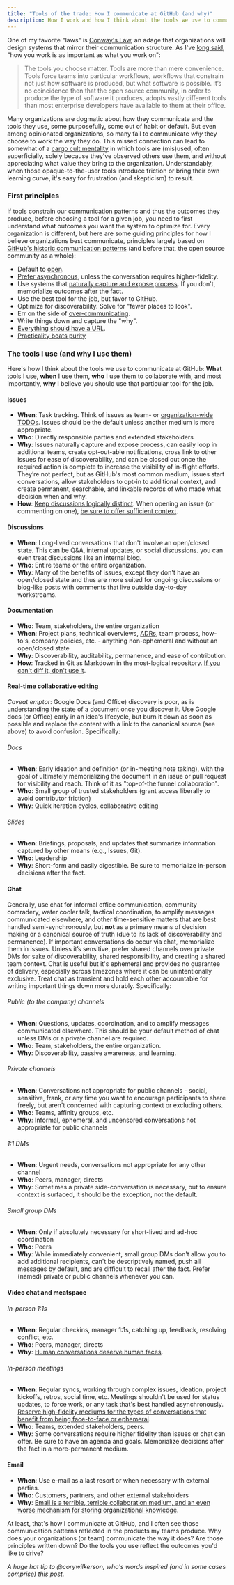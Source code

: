 ```yaml
---
title: "Tools of the trade: How I communicate at GitHub (and why)"
description: How I work and how I think about the tools we use to communicate at GitHub
---
```


One of my favorite "laws" is [Conway's Law](https://en.wikipedia.org/wiki/Conway%27s_law), an adage that organizations will design systems that mirror their communication structure. As I've [long said](https://ben.balter.com/2015/09/21/open-source-behind-the-firewall/#how-you-work-is-as-important-as-what-you-work-on), "how you work is as important as what you work on":

> The tools you choose matter. Tools are more than mere convenience. Tools force teams into particular workflows, workflows that constrain not just how software is produced, but what software is possible. It’s no coincidence then that the open source community, in order to produce the type of software it produces, adopts vastly different tools than most enterprise developers have available to them at their office.

Many organizations are dogmatic about how they communicate and the tools they use, some purposefully, some out of habit or default. But even among opinionated organizations, so many fail to communicate _why_ they choose to work the way they do. This missed connection can lead to somewhat of a [cargo cult mentality](https://en.wikipedia.org/wiki/Cargo_cult) in which tools are (mis)used, often superficially, solely because they've observed others use them, and without appreciating what value they bring to the organization. Understandably, when those opaque-to-the-user tools introduce friction or bring their own learning curve, it's easy for frustration (and skepticism) to result.

### First principles

If tools constrain our communication patterns and thus the outcomes they produce, before choosing a tool for a given job, you need to first understand what outcomes you want the system to optimize for. Every organization is different, but here are some guiding principles for how I believe organizations best communicate, principles largely based on [GitHub's historic communication patterns](https://ben.balter.com/2014/11/06/rules-of-communicating-at-github/) (and before that, the open source community as a whole):

* Default to [open](https://ben.balter.com/2015/11/18/tools-to-empower-open-collaboration/#1-open).
* [Prefer asynchronous](https://ben.balter.com/2014/11/06/rules-of-communicating-at-github/#1-prefer-asynchronous-communication), unless the conversation requires higher-fidelity.
* Use systems that [naturally capture and expose process](https://ben.balter.com/2015/11/18/tools-to-empower-open-collaboration/#2-captures-and-exposes-process). If you don't, memorialize outcomes after the fact.
* Use the best tool for the job, but favor to GitHub.
* Optimize for discoverability. Solve for "fewer places to look".
* Err on the side of [over-communicating](https://ben.balter.com/2017/05/23/seven-ways-to-consistently-ship-great-features/#1-over-communicate).
* Write things down and capture the "why".
* [Everything should have a URL](https://ben.balter.com/2015/11/12/why-urls/).
* [Practicality beats purity](https://ben.balter.com/2015/11/18/tools-to-empower-open-collaboration/#practicality-beats-purity)

### The tools I use (and why I use them)

Here's how I think about the tools we use to communicate at GitHub: **What** tools I use, **when** I use them, **who** I use them to collaborate with, and most importantly, **why** I believe you should use that particular tool for the job.

#### Issues

* **When**: Task tracking. Think of issues as team- or [organization-wide TODOs](https://ben.balter.com/2014/11/06/rules-of-communicating-at-github/#7-issues-are-organization-wide-todos). Issues should be the default unless another medium is more appropriate.
* **Who**: Directly responsible parties and extended stakeholders
* **Why**: Issues naturally capture and expose process, can easily loop in additional teams, create opt-out-able notifications, cross link to other issues for ease of discoverability, and can be closed out once the required action is complete to increase the visibility of in-flight efforts. They’re not perfect, but as GitHub's most common medium, issues start conversations, allow stakeholders to opt-in to additional context, and create permanent, searchable, and linkable records of who made what decision when and why. 
* **How**: [Keep discussions logically distinct](https://ben.balter.com/2014/11/06/rules-of-communicating-at-github/#9-keep-discussions-logically-distinct). When opening an issue (or commenting on one), [be sure to offer sufficient context](https://ben.balter.com/2014/11/06/rules-of-communicating-at-github/#3-nobody-gets-fired-for-buying-ibm-opening-an-issue).

#### Discussions
 
* **When**: Long-lived conversations that don't involve an open/closed state. This can be Q&A, internal updates, or social discussions. you can even treat discussions like an internal blog.
* **Who**: Entire teams or the entire organization.
* **Why**: Many of the benefits of issues, except they don't have an open/closed state and thus are more suited for ongoing discussions or blog-like posts with comments that live outside day-to-day workstreams.

#### Documentation

* **Who**: Team, stakeholders, the entire organization
* **When**: Project plans, technical overviews, [ADRs](https://github.blog/2020-08-13-why-write-adrs/), team process, how-to's, company policies, etc. - anything non-ephemeral and without an open/closed state
* **Why**: Discoverability, auditability, permanence, and ease of contribution.
* **How**: Tracked in Git as Markdown in the most-logical repository. [If you can't diff it, don't use it](https://ben.balter.com/2014/11/06/rules-of-communicating-at-github/#13-if-you-cant-diff-it-dont-use-it).

#### Real-time collaborative editing

*Caveat emptor*: Google Docs (and Office) discovery is poor, as is understanding the state of a document once you discover it. Use Google docs (or Office) early in an idea's lifecycle, but burn it down as soon as possible and replace the content with a link to the canonical source (see above) to avoid confusion. Specifically:

###### Docs

* **When**: Early ideation and definition (or in-meeting note taking), with the goal of ultimately memorializing the document in an issue or pull request for visibility and reach. Think of it as "top-of-the funnel collaboration".
* **Who**: Small group of trusted stakeholders (grant access liberally to avoid contributor friction)
* **Why**: Quick iteration cycles, collaborative editing
 
###### Slides

* **When**: Briefings, proposals, and updates that summarize information captured by other means (e.g., Issues, Git). 
* **Who**: Leadership
* **Why**: Short-form and easily digestible. Be sure to memorialize in-person decisions after the fact.

#### Chat

Generally, use chat for informal office communication, community comradery, water cooler talk, tactical coordination, to amplify messages communicated elsewhere, and other time-sensitive matters that are best handled semi-synchronously, but **not** as a primary means of decision making or a canonical source of truth (due to its lack of discoverability and permanence). If important conversations do occur via chat, memorialize them in issues. Unless it’s sensitive, prefer shared channels over private DMs for sake of discoverability, shared responsibility, and creating a shared team context. Chat is useful but it's ephemeral and provides no guarantee of delivery, especially across timezones where it can be unintentionally exclusive. Treat chat as transient and hold each other accountable for writing important things down more durably. Specifically:

###### Public (to the company) channels

* **When**: Questions, updates, coordination, and to amplify messages communicated elsewhere. This should be your default method of chat unless DMs or a private channel are required.
* **Who**: Team, stakeholders, the entire organization.
* **Why**: Discoverability, passive awareness, and learning.

###### Private channels

* **When**: Conversations not appropriate for public channels - social, sensitive, frank, or any time you want to encourage participants to share freely, but aren't concerned with capturing context or excluding others.
* **Who**: Teams, affinity groups, etc.
* **Why**: Informal, ephemeral, and uncensored conversations not appropriate for public channels

###### 1:1 DMs

* **When**: Urgent needs, conversations not appropriate for any other channel
* **Who**: Peers, manager, directs
* **Why**: Sometimes a private side-conversation is necessary, but to ensure context is surfaced, it should be the exception, not the default.

###### Small group DMs

* **When**: Only if absolutely necessary for short-lived and ad-hoc coordination 
* **Who**: Peers
* **Why**: While immediately convenient, small group DMs don't allow you to add additional recipients, can't be descriptively named, push all messages by default, and are difficult to recall after the fact. Prefer (named) private or public channels whenever you can.

#### Video chat and meatspace

###### In-person 1:1s

* **When**: Regular checkins, manager 1:1s, catching up, feedback, resolving conflict, etc.
* **Who**: Peers, manager, directs
* **Why**: [Human conversations deserve human faces](https://ben.balter.com/2014/11/06/rules-of-communicating-at-github/#2-dont-underestimate-high-fidelity-mediums).

###### In-person meetings

* **When**: Regular syncs, working through complex issues, ideation, project kickoffs, retros, social time, etc. Meetings shouldn't be used for status updates, to force work, or any task that's best handled asynchronously. [Reserve high-fidelity mediums for the types of conversations that benefit from being face-to-face or ephemeral](https://ben.balter.com/2015/11/18/tools-to-empower-open-collaboration/#4-asynchronous-decision-making).
* **Who**: Teams, extended stakeholders, peers.
* **Why**: Some conversations require higher fidelity than issues or chat can offer. Be sure to have an agenda and goals. Memorialize decisions after the fact in a more-permanent medium. 

#### Email

* **When**: Use e-mail as a last resort or when necessary with external parties.
* **Who**: Customers, partners, and other external stakeholders
* **Why**: [Email is a terrible, terrible collaboration medium, and an even worse mechanism for storing organizational knowledge](https://ben.balter.com/2014/11/06/rules-of-communicating-at-github/#11-secrets-secrets-are-no-fun).

At least, that's how I communicate at GitHub, and I often see those communication patterns reflected in the products my teams produce. Why does your organizations (or team) communicate the way it does? Are those principles written down? Do the tools you use reflect the outcomes you'd like to drive?

*A huge hat tip to @corywilkerson, who's words inspired (and in some cases comprise) this post.* 